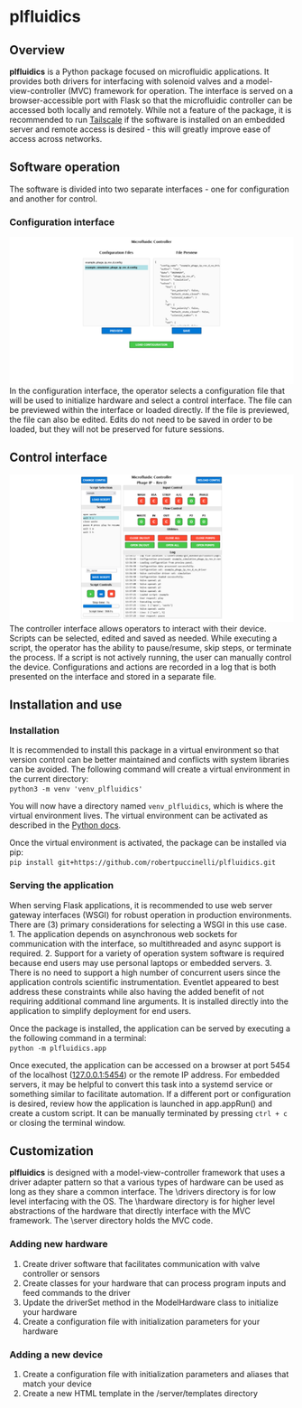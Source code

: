 # plfluidics

## Overview
**plfluidics** is a Python package focused on microfluidic applications. It provides both drivers for interfacing with solenoid valves and a model-view-controller (MVC) framework for operation. The interface is served on a browser-accessible port with Flask so that the microfluidic controller can be accessed both locally and remotely. While not a feature of the package, it is recommended to run [Tailscale](tailscale.com) if the software is installed on an embedded server and remote access is desired - this will greatly improve ease of access across networks.

## Software operation
The software is divided into two separate interfaces - one for configuration and another for control.

### Configuration interface
![Configuration interface](/assets/config_interface.png)
In the configuration interface, the operator selects a configuration file that will be used to initialize hardware and select a control interface. The file can be previewed within the interface or loaded directly. If the file is previewed, the file can also be edited. Edits do not need to be saved in order to be loaded, but they will not be preserved for future sessions. 

## Control interface
![Control interface](/assets/controller_interface.png)
The controller interface allows operators to interact with their device. Scripts can be selected, edited and saved as needed. While executing a script, the operator has the ability to pause/resume, skip steps, or terminate the process. If a script is not actively running, the user can manually control the device. Configurations and actions are recorded in a log that is both presented on the interface and stored in a separate file.

## Installation and use
### Installation
It is recommended to install this package in a virtual environment so that version control can be better maintained and conflicts with system libraries can be avoided. The following command will create a virtual environment in the current directory:<br>
`python3 -m venv 'venv_plfluidics'`

You will now have a directory named `venv_plfluidics`, which is where the virtual environment lives. The virtual environment can be activated as described in the [Python docs](https://docs.python.org/3/library/venv.html#how-venvs-work).

Once the virtual environment is activated, the package can be installed via pip:<br>
`pip install git+https://github.com/robertpuccinelli/plfluidics.git`

### Serving the application
When serving Flask applications, it is recommended to use web server gateway interfaces (WSGI) for robust operation in production environments. There are (3) primary considerations for selecting a WSGI in this use case. 1. The application depends on asynchronous web sockets for communication with the interface, so multithreaded and async support is required. 2. Support for a variety of operation system software is required because end users may use personal laptops or embedded servers. 3. There is no need to support a high number of concurrent users since the application controls scientific instrumentation. Eventlet appeared to best address these constraints while also having the added benefit of not requiring additional command line arguments. It is installed directly into the application to simplify deployment for end users.

Once the package is installed, the application can be served by executing a the following command in a terminal:<br>
`python -m plfluidics.app`

Once executed, the application can be accessed on a browser at port 5454 of the localhost ([127.0.0.1:5454](127.0.0.1:5454)) or the remote IP address. For embedded servers, it may be helpful to convert this task into a systemd service or something similar to facilitate automation. If a different port or configuration is desired, review how the application is launched in app.appRun() and create a custom script. It can be manually terminated by pressing `ctrl + c` or closing the terminal window.

## Customization
**plfluidics** is designed with a model-view-controller framework that uses a driver adapter pattern so that a various types of hardware can be used as long as they share a common interface. The \drivers directory is for low level interfacing with the OS. The \hardware directory is for higher level abstractions of the hardware that directly interface with the MVC framework. The \server directory holds the MVC code.

### Adding new hardware
1. Create driver software that facilitates communication with valve controller or sensors
2. Create classes for your hardware that can process program inputs and feed commands to the driver
3. Update the driverSet method in the ModelHardware class to initialize your hardware
4. Create a configuration file with initialization parameters for your hardware

### Adding a new device
1. Create a configuration file with initialization parameters and aliases that match your device
2. Create a new HTML template in the /server/templates directory